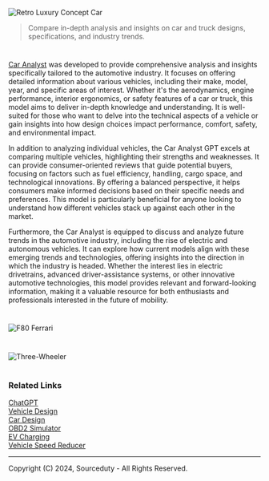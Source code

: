 ![Retro Luxury Concept Car](https://github.com/user-attachments/assets/33e0ade5-ca02-4ab0-8626-f64b618d94e5)

> Compare in-depth analysis and insights on car and truck designs, specifications, and industry trends.

#

[Car Analyst](https://chatgpt.com/g/g-PFjbg13oy-car-analyst) was developed to provide comprehensive analysis and insights specifically tailored to the automotive industry. It focuses on offering detailed information about various vehicles, including their make, model, year, and specific areas of interest. Whether it's the aerodynamics, engine performance, interior ergonomics, or safety features of a car or truck, this model aims to deliver in-depth knowledge and understanding. It is well-suited for those who want to delve into the technical aspects of a vehicle or gain insights into how design choices impact performance, comfort, safety, and environmental impact.

In addition to analyzing individual vehicles, the Car Analyst GPT excels at comparing multiple vehicles, highlighting their strengths and weaknesses. It can provide consumer-oriented reviews that guide potential buyers, focusing on factors such as fuel efficiency, handling, cargo space, and technological innovations. By offering a balanced perspective, it helps consumers make informed decisions based on their specific needs and preferences. This model is particularly beneficial for anyone looking to understand how different vehicles stack up against each other in the market.

Furthermore, the Car Analyst is equipped to discuss and analyze future trends in the automotive industry, including the rise of electric and autonomous vehicles. It can explore how current models align with these emerging trends and technologies, offering insights into the direction in which the industry is headed. Whether the interest lies in electric drivetrains, advanced driver-assistance systems, or other innovative automotive technologies, this model provides relevant and forward-looking information, making it a valuable resource for both enthusiasts and professionals interested in the future of mobility.

#
![F80 Ferrari](https://github.com/user-attachments/assets/de023d76-6fc1-463c-95b5-0d13e4c5e380)
#
![Three-Wheeler](https://github.com/user-attachments/assets/7d3ea3c8-e477-40d2-b990-88710c95e065)

#
### Related Links

[ChatGPT](https://github.com/sourceduty/ChatGPT)
<br>
[Vehicle Design](https://github.com/sourceduty/Vehicle_Design)
<br>
[Car Design](https://github.com/sourceduty/Car_Design)
<br>
[OBD2 Simulator](https://github.com/sourceduty/OBD2_Simulator)
<br>
[EV Charging](https://github.com/sourceduty/EV_Charging)
<br>
[Vehicle Speed Reducer](https://github.com/sourceduty/Vehicle_Speed_Reducer)

***
Copyright (C) 2024, Sourceduty - All Rights Reserved.
